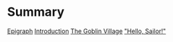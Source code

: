# Summary

[Epigraph](./epigraph.md)
[Introduction](./introduction.md)
[The Goblin Village](./goblin_village.md)
["Hello, Sailor!"](./hello_sailor.md)
